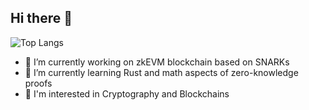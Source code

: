 ## Hi there 👋

![Top Langs](https://github-readme-stats.vercel.app/api/top-langs/?theme=radical&username=mikiw&layout=compact&langs_count=10&hide=html,css&exclude_repo=DeFiTaxCalculator,ProceduralCityGenerator,ReactWeb3)

- 🔭 I’m currently working on zkEVM blockchain based on SNARKs
- 🌱 I’m currently learning Rust and math aspects of zero-knowledge proofs
- 🤔 I'm interested in Cryptography and Blockchains
